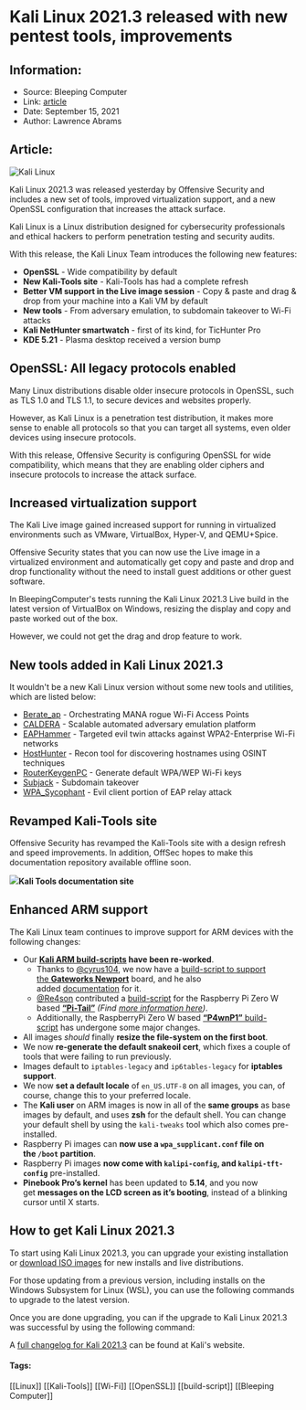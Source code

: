 # Kali Linux 2021.3 released with new pentest tools, improvements
### 

## Information:
+ Source: Bleeping Computer
+ Link: [article](https://www.bleepingcomputer.com/news/security/kali-linux-20213-released-with-new-pentest-tools-improvements/)
+ Date: September 15, 2021
+ Author: Lawrence Abrams


## Article:
![Kali Linux](https://www.bleepstatic.com/content/hl-images/2021/06/02/kali-linux-header.jpg)


​Kali Linux 2021.3 was released yesterday by Offensive Security and includes a new set of tools, improved virtualization support, and a new OpenSSL configuration that increases the attack surface.


Kali Linux is a Linux distribution designed for cybersecurity professionals and ethical hackers to perform penetration testing and security audits.


With this release, the Kali Linux Team introduces the following new features:


* **OpenSSL** - Wide compatibility by default
* **New Kali-Tools site** - Kali-Tools has had a complete refresh
* **Better VM support in the Live image session** - Copy & paste and drag & drop from your machine into a Kali VM by default
* **New tools** - From adversary emulation, to subdomain takeover to Wi-Fi attacks
* **Kali NetHunter smartwatch** - first of its kind, for TicHunter Pro
* **KDE 5.21** - Plasma desktop received a version bump




OpenSSL: All legacy protocols enabled
-------------------------------------


Many Linux distributions disable older insecure protocols in OpenSSL, such as TLS 1.0 and TLS 1.1, to secure devices and websites properly.


However, as Kali Linux is a penetration test distribution, it makes more sense to enable all protocols so that you can target all systems, even older devices using insecure protocols.


With this release, Offensive Security is configuring OpenSSL for wide compatibility, which means that they are enabling older ciphers and insecure protocols to increase the attack surface.


Increased virtualization support
--------------------------------


The Kali Live image gained increased support for running in virtualized environments such as VMware, VirtualBox, Hyper-V, and QEMU+Spice.


Offensive Security states that you can now use the Live image in a virtualized environment and automatically get copy and paste and drop and drop functionality without the need to install guest additions or other guest software.


In BleepingComputer's tests running the Kali Linux 2021.3 Live build in the latest version of VirtualBox on Windows, resizing the display and copy and paste worked out of the box.


However, we could not get the drag and drop feature to work.


New tools added in Kali Linux 2021.3
------------------------------------




It wouldn't be a new Kali Linux version without some new tools and utilities, which are listed below:


* [Berate\_ap](https://pkg.kali.org/pkg/berate-ap) - Orchestrating MANA rogue Wi-Fi Access Points
* [CALDERA](https://pkg.kali.org/pkg/caldera) - Scalable automated adversary emulation platform
* [EAPHammer](https://pkg.kali.org/pkg/eaphammer) - Targeted evil twin attacks against WPA2-Enterprise Wi-Fi networks
* [HostHunter](https://pkg.kali.org/pkg/hosthunter) - Recon tool for discovering hostnames using OSINT techniques
* [RouterKeygenPC](https://pkg.kali.org/pkg/routerkeygenpc) - Generate default WPA/WEP Wi-Fi keys
* [Subjack](https://pkg.kali.org/pkg/subjack) - Subdomain takeover
* [WPA\_Sycophant](https://pkg.kali.org/pkg/wpa-sycophant) - Evil client portion of EAP relay attack


Revamped Kali-Tools site
------------------------


Offensive Security has revamped the Kali-Tools site with a design refresh and speed improvements. In addition, OffSec hopes to make this documentation repository available offline soon.



![](https://www.bleepstatic.com/images/news/linux/k/kali-linux/2021.3/kali-tools.jpg)**Kali Tools documentation site**


Enhanced ARM support
--------------------


The Kali Linux team continues to improve support for ARM devices with the following changes:


* Our **[Kali ARM build-scripts](https://gitlab.com/kalilinux/build-scripts/kali-arm) have been re-worked**.
	+ Thanks to [@cyrus104](https://gitlab.com/cyrus104), we now have a [build-script to support the **Gateworks Newport**](https://gitlab.com/kalilinux/build-scripts/kali-arm/-/blob/master/gateworks-newport.sh) board, and he also added [documentation](https://www.kali.org/docs/arm/gateworks-newport/) for it.
	+ [@Re4son](https://twitter.com/re4sonkernel) contributed a [build-script](https://gitlab.com/kalilinux/build-scripts/kali-arm/-/blob/master/rpi0w-pitail.sh) for the Raspberry Pi Zero W based **[“Pi-Tail”](https://whitedome.com.au/re4son/pi-tail/)** *(Find [more information here](https://www.kali.org/docs/arm/pi-tail/))*.
	+ Additionally, the RaspberryPi Zero W based [**“P4wnP1”** build-script](https://gitlab.com/kalilinux/build-scripts/kali-arm/-/blob/master/rpi0w-nexmon-p4wnp1-aloa.sh) has undergone some major changes.
* All images *should* finally **resize the file-system on the first boot**.
* We now **re-generate the default snakeoil cert**, which fixes a couple of tools that were failing to run previously.
* Images default to `iptables-legacy` and `ip6tables-legacy` for **iptables support**.
* We now **set a default locale** of `en_US.UTF-8` on all images, you can, of course, change this to your preferred locale.
* The **Kali user** on ARM images is now in all of the **same groups** as base images by default, and uses **zsh** for the default shell. You can change your default shell by using the `kali-tweaks` tool which also comes pre-installed.
* Raspberry Pi images can **now use a `wpa_supplicant.conf` file on the `/boot` partition**.
* Raspberry Pi images **now come with `kalipi-config`, and `kalipi-tft-config`** pre-installed.
* **Pinebook Pro’s kernel** has been updated to **5.14**, and you now get **messages on the LCD screen as it’s booting**, instead of a blinking cursor until X starts.


How to get Kali Linux 2021.3
----------------------------


To start using Kali Linux 2021.3, you can upgrade your existing installation or [download ISO images](http://cdimage.kali.org/kali-2021.3/) for new installs and live distributions.


For those updating from a previous version, including installs on the Windows Subsystem for Linux (WSL), you can use the following commands to upgrade to the latest version.


Once you are done upgrading, you can if the upgrade to Kali Linux 2021.3 was successful by using the following command:


A [full changelog for Kali 2021.3](https://www.kali.org/blog/kali-linux-2021-3-release/) can be found at Kali's website.




#### Tags:
[[Linux]] [[Kali-Tools]] [[Wi-Fi]] [[OpenSSL]] [[build-script]] [[Bleeping Computer]]
